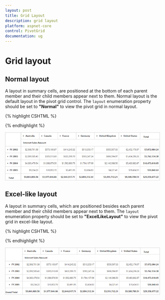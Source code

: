 ```yaml
---
layout: post
title: Grid Layout
description: grid layout
platform: aspnet-core
control: PivotGrid
documentation: ug
---
```


# Grid layout

## Normal layout

A layout in summary cells, are positioned at the bottom of each parent member and their child members appear next to them. Normal layout is the default layout in the pivot grid control. The `layout` enumeration property should be set to **"Normal"** to view the pivot grid in normal layout.

{% highlight CSHTML %}

<ej-pivot-grid id="PivotGrid1" layout="Normal"></ej-pivot-grid>

{% endhighlight %}

![](Grid-Layout_images/layout-normal.png)

## Excel-like layout

A layout in summary cells, which are positioned besides each parent member and their child members appear next to them. The `layout` enumeration property should be set to **"ExcelLikeLayout"** to view the pivot grid in excel-like layout.

{% highlight CSHTML %}

<ej-pivot-grid id="PivotGrid1" layout="ExcelLikeLayout"></ej-pivot-grid>

{% endhighlight %} 

![](Grid-Layout_images/layout-excel.png)
